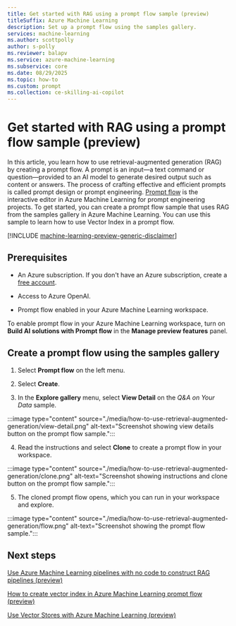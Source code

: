 ```yaml
---
title: Get started with RAG using a prompt flow sample (preview)
titleSuffix: Azure Machine Learning
description: Set up a prompt flow using the samples gallery.
services: machine-learning
ms.author: scottpolly
author: s-polly
ms.reviewer: balapv
ms.service: azure-machine-learning
ms.subservice: core
ms.date: 08/29/2025
ms.topic: how-to
ms.custom: prompt
ms.collection: ce-skilling-ai-copilot 
---
```


# Get started with RAG using a prompt flow sample (preview)

In this article, you learn how to use retrieval-augmented generation (RAG) by creating a prompt flow. A prompt is an input—a text command or question—provided to an AI model to generate desired output such as content or answers. The process of crafting effective and efficient prompts is called prompt design or prompt engineering. [Prompt flow](https://techcommunity.microsoft.com/t5/ai-machine-learning-blog/harness-the-power-of-large-language-models-with-azure-machine/ba-p/3828459) is the interactive editor in Azure Machine Learning for prompt engineering projects. To get started, you can create a prompt flow sample that uses RAG from the samples gallery in Azure Machine Learning. You can use this sample to learn how to use Vector Index in a prompt flow. 

[!INCLUDE [machine-learning-preview-generic-disclaimer](includes/machine-learning-preview-generic-disclaimer.md)]


## Prerequisites

* An Azure subscription. If you don't have an Azure subscription, create a [free account](https://azure.microsoft.com/pricing/purchase-options/azure-account?cid=msft_learn).

* Access to Azure OpenAI.

* Prompt flow enabled in your Azure Machine Learning workspace.

To enable prompt flow in your Azure Machine Learning workspace, turn on **Build AI solutions with Prompt flow** in the **Manage preview features** panel.


## Create a prompt flow using the samples gallery

1. Select **Prompt flow** on the left menu.

2. Select **Create**.

3. In the **Explore gallery** menu, select **View Detail** on the _Q&A on Your Data_ sample.

:::image type="content" source="./media/how-to-use-retrieval-augmented-generation/view-detail.png" alt-text="Screenshot showing view details button on the prompt flow sample.":::

4. Read the instructions and select **Clone** to create a prompt flow in your workspace.

:::image type="content" source="./media/how-to-use-retrieval-augmented-generation/clone.png" alt-text="Screenshot showing instructions and clone button on the prompt flow sample.":::

5. The cloned prompt flow opens, which you can run in your workspace and explore.

:::image type="content" source="./media/how-to-use-retrieval-augmented-generation/flow.png" alt-text="Screenshot showing the prompt flow sample.":::


## Next steps

[Use Azure Machine Learning pipelines with no code to construct RAG pipelines (preview)](how-to-use-pipelines-prompt-flow.md)

[How to create vector index in Azure Machine Learning prompt flow (preview)](how-to-create-vector-index.md)

[Use Vector Stores with Azure Machine Learning (preview)](concept-vector-stores.md)
